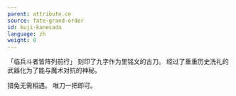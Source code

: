 ```yaml
---
parent: attribute.ce
source: fate-grand-order
id: kuji-kanesada
language: zh
weight: 0
---
```


「临兵斗者皆阵列前行」
刻印了九字作为里铭文的古刀。
经过了重重历史洗礼的武器化为了能与魔术对抗的神秘。

猎兔无需相遇。
唯刀一把即可。
